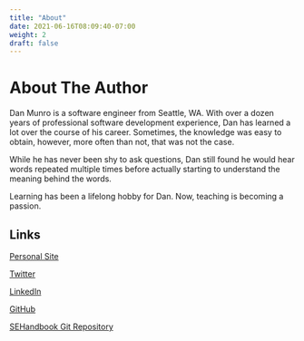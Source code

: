 ```yaml
---
title: "About"
date: 2021-06-16T08:09:40-07:00
weight: 2
draft: false
---
```


# About The Author

Dan Munro is a software engineer from Seattle, WA. With over a dozen years of professional software development experience, Dan has learned a lot over the course of his career. Sometimes, the knowledge was easy to obtain, however, more often than not, that was not the case. 

While he has never been shy to ask questions, Dan still found he would hear words repeated multiple times before actually starting to understand the meaning behind the words.

Learning has been a lifelong hobby for Dan. Now, teaching is becoming a passion.

## Links

[Personal Site](https://danmunro.com)

[Twitter](https://twitter.com/danielmunro)

[LinkedIn](https://www.linkedin.com/in/dan-munro-448b6120/)

[GitHub](https://github.com/danielmunro)

[SEHandbook Git Repository](https://github.com/danielmunro/dgse)
